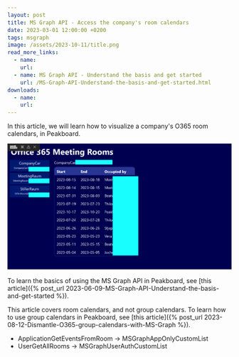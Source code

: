 ```yaml
---
layout: post
title: MS Graph API - Access the company's room calendars
date: 2023-03-01 12:00:00 +0200
tags: msgraph
image: /assets/2023-10-11/title.png
read_more_links:
  - name: 
    url: 
  - name: MS Graph API - Understand the basis and get started
    url: /MS-Graph-API-Understand-the-basis-and-get-started.html
downloads:
  - name: 
    url: 
---
```

In this article, we will learn how to visualize a company's O365 room calendars, in Peakboard.



![image](/assets/2023-10-11/010.gif)

To learn the basics of using the MS Graph API in Peakboard, see [this article]({% post_url 2023-06-09-MS-Graph-API-Understand-the-basis-and-get-started %}).

This article covers room calendars, and not group calendars. To learn how to use group calendars in Peakboard, see [this article]({% post_url 2023-08-12-Dismantle-O365-group-calendars-with-MS-Graph %}).









* ApplicationGetEventsFromRoom -> MSGraphAppOnlyCustomList
* UserGetAllRooms              -> MSGraphUserAuthCustomList